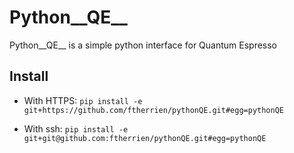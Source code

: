 # Python__QE__

Python__QE__ is a simple python interface for Quantum Espresso


## Install

* With HTTPS:
`pip install -e git+https://github.com/ftherrien/pythonQE.git#egg=pythonQE`

* With ssh:
`pip install -e git+git@github.com:ftherrien/pythonQE.git#egg=pythonQE`
